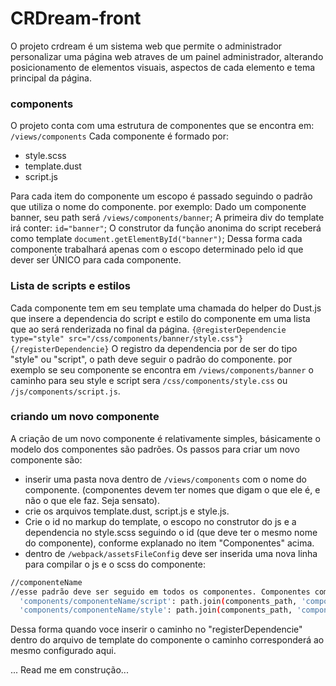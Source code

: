 # CRDream-front
  O projeto crdream é um sistema web que permite o administrador personalizar uma página web atraves de um painel administrador, alterando posicionamento de elementos visuais, aspectos de cada elemento e tema principal da página.

### components
  O projeto conta com uma estrutura de componentes que se encontra em:
``` /views/components ```
Cada componente é formado por:

* style.scss
* template.dust
* script.js

Para cada item do componente um escopo é passado seguindo o padrão que utiliza o nome do componente. por exemplo:
Dado um componente banner, seu path será ```/views/components/banner```;
A primeira div do template irá conter: ```id="banner"```;
O construtor da função anonima do script receberá como template ```document.getElementById("banner")```;
Dessa forma cada componente trabalhará apenas com o escopo determinado pelo id que dever ser ÚNICO para cada componente.

### Lista de scripts e estilos
Cada componente tem em seu template uma chamada do helper do Dust.js que insere a dependencia do script e estilo do componente em uma lista que ao será renderizada no final da página.
```{@registerDependencie type="style" src="/css/components/banner/style.css"}{/registerDependencie}```
O registro da dependencia por de ser do tipo "style" ou "script", o path deve seguir o padrão do componente. por exemplo se seu componente se encontra em ```/views/components/banner``` o caminho para seu style e script sera ```/css/components/style.css``` ou ```/js/components/script.js```.

### criando um novo componente
A criação de um novo componente é relativamente simples, básicamente o modelo dos componentes são padrões.
Os passos para criar um novo componente são:
* inserir uma pasta nova dentro de ```/views/components``` com o nome do componente. (componentes devem ter nomes que digam o que ele é, e não o que ele faz. Seja sensato).
* crie os arquivos template.dust, script.js e style.js.
* Crie o id no markup do template, o escopo no construtor do js e a dependencia no style.scss seguindo o id (que deve ter o mesmo nome do componente), conforme explanado no item "Componentes" acima.
* dentro de ```/webpack/assetsFileConfig``` deve ser inserida uma nova linha para compilar o js e o scss do componente:
```sh  
//componenteName
//esse padrão deve ser seguido em todos os componentes. Componentes com o mesmo nome não deve ocorrer.
  'components/componenteName/script': path.join(components_path, 'componenteName', 'script'),
  'components/componenteName/style': path.join(components_path, 'componenteName', 'style.scss'),
``` 
Dessa forma quando voce inserir o caminho no "registerDependencie" dentro do arquivo de template do componente o caminho corresponderá ao mesmo configurado aqui.

... Read me em construção...